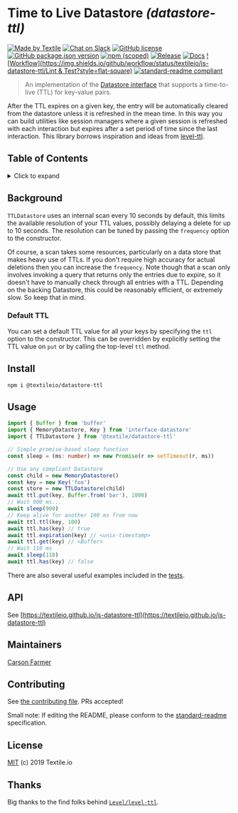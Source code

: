 # Time to Live Datastore _(datastore-ttl)_

[![Made by Textile](https://img.shields.io/badge/made%20by-Textile-informational.svg?style=flat-square)](https://textile.io)
[![Chat on Slack](https://img.shields.io/badge/slack-slack.textile.io-informational.svg?style=flat-square)](https://slack.textile.io)
[![GitHub license](https://img.shields.io/github/license/textileio/js-datastore-ttl.svg?style=flat-square)](./LICENSE)
[![GitHub package.json version](https://img.shields.io/github/package-json/v/textileio/js-datastore-ttl.svg?style=popout-square)](./package.json)
[![npm (scoped)](https://img.shields.io/npm/v/@textile/datastore-ttl.svg?style=popout-square)](https://www.npmjs.com/package/@textile/datastore-ttl)
[![Release](https://img.shields.io/github/release/textileio/js-datastore-ttl.svg?style=flat-square)](https://github.com/textileio/js-datastore-ttl/releases/latest)
[![Docs](https://img.shields.io/badge/docs-master-success.svg?style=popout-square)](https://textileio.github.io/js-datastore-ttl)
[![Workflow](https://img.shields.io/github/workflow/status/textileio/js-datastore-ttl/Lint & Test?style=flat-square)](hhttps://github.com/textileio/js-datastore-ttl/actions)
[![standard-readme compliant](https://img.shields.io/badge/standard--readme-OK-green.svg?style=flat-square)](https://github.com/RichardLitt/standard-readme)

> An implementation of the [Datastore interface](https://github.com/ipfs/interface-datastore) that
supports a time-to-live (TTL) for key-value pairs.

After the TTL expires on a given key, the entry will be automatically cleared from the datastore
unless it is refreshed in the mean time. In this way you can build utilities like session managers
where a given session is refreshed with each interaction but expires after a set period of time
since the last interaction. This library borrows inspiration and ideas from [level-ttl](https://github.com/Level/level-ttl).

## Table of Contents

<details><summary>Click to expand</summary>

- [Background](#background)
- [Install](#install)
- [Usage](#usage)
- [API](#api)
- [Maintainers](#maintainers)
- [Contributing](#contributing)
- [License](#license)

</details>

## Background

`TTLDatastore` uses an internal scan every 10 seconds by default, this limits the available resolution of your TTL values, possibly delaying a delete for up to 10 seconds. The resolution can be tuned by passing the `frequency` option to the constructor.

Of course, a scan takes some resources, particularly on a data store that makes heavy use of TTLs. If you don't require high accuracy for actual deletions then you can increase the `frequency`. Note though that a scan only involves invoking a query that returns only the entries due to expire, so it doesn't have to manually check through all entries with a TTL. Depending on the backing Datastore, this could be reasonably efficient, or extremely slow. So keep that in mind.

### Default TTL

You can set a default TTL value for all your keys by specifying the `ttl` option to the constructor. This can be overridden by explicitly setting the TTL value on `put` or by calling the top-level `ttl` method.

## Install

```
npm i @textileio/datastore-ttl
```

## Usage

```typescript
import { Buffer } from 'buffer'
import { MemoryDatastore, Key } from 'interface-datastore'
import { TTLDatastore } from '@textile/datastore-ttl'

// Simple promise-based sleep function
const sleep = (ms: number) => new Promise(r => setTimeout(r, ms))

// Use any compliant Datastore
const child = new MemoryDatastore()
const key = new Key('foo')
const store = new TTLDatastore(child)
await ttl.put(key, Buffer.from('bar'), 1000)
// Wait 900 ms...
await sleep(900)
// Keep alive for another 100 ms from now
await ttl.ttl(key, 100)
await ttl.has(key) // true
await ttl.expiration(key) // <unix-timestamp>
await ttl.get(key) // <Buffer>
// Wait 110 ms
await sleep(110)
await ttl.has(key) // false
```

There are also several useful examples included in the [tests](./blob/master/src/index.spec.ts).

## API

See [https://textileio.github.io/js-datastore-ttl](https://textileio.github.io/js-datastore-ttl)

## Maintainers

[Carson Farmer](https://github.com/carsonfarmer)

## Contributing

See [the contributing file](CONTRIBUTING.md). PRs accepted!

Small note: If editing the README, please conform to the [standard-readme](https://github.com/RichardLitt/standard-readme) specification.

## License

[MIT](LICENSE) (c) 2019 Textile.io

## Thanks

Big thanks to the find folks behind [`Level/level-ttl`](https://github.com/Level/level-ttl/blob/master/CONTRIBUTORS.md).
